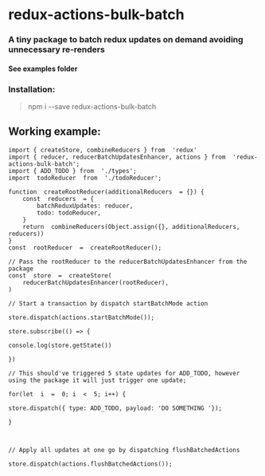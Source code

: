 # redux-actions-bulk-batch 
###  A tiny package to batch redux updates on demand avoiding unnecessary re-renders

#### See examples folder

### Installation:

> npm i --save redux-actions-bulk-batch

## Working example:

    import { createStore, combineReducers } from  'redux'
	import { reducer, reducerBatchUpdatesEnhancer, actions } from  'redux-actions-bulk-batch';
	import { ADD_TODO } from  './types';
	import  todoReducer  from  './todoReducer';

	function  createRootReducer(additionalReducers  = {}) {
		const  reducers  = {
			batchReduxUpdates: reducer,
			todo: todoReducer,
		}
		return  combineReducers(Object.assign({}, additionalReducers, reducers))
	}
	const  rootReducer  =  createRootReducer();

    // Pass the rootReducer to the reducerBatchUpdatesEnhancer from the package
	const  store  =  createStore(
		reducerBatchUpdatesEnhancer(rootReducer),
	)

	// Start a transaction by dispatch startBatchMode action

    store.dispatch(actions.startBatchMode());

    store.subscribe(() => {

    console.log(store.getState())

    })

    // This should've triggered 5 state updates for ADD_TODO, however using the package it will just trigger one update;

    for(let  i  =  0; i  <  5; i++) {

    store.dispatch({ type: ADD_TODO, payload: 'DO SOMETHING '});

    }

    

    // Apply all updates at one go by dispatching flushBatchedActions

    store.dispatch(actions.flushBatchedActions());
